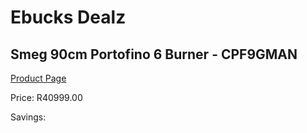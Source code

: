 
# Ebucks Dealz
## Smeg 90cm Portofino 6 Burner - CPF9GMAN
[Product Page](https://www.ebucks.com/web/shop/productSelected.do?prodId=1173102548&catId=1196429345)

Price: R40999.00

Savings: 


	